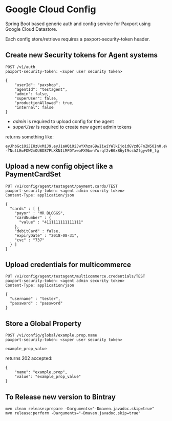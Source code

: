 Google Cloud Config
===================

Spring Boot based generic auth and config service for Paxport using Google Cloud Datastore.

Each config store/retrieve requires a paxport-security-token header.

## Create new Security tokens for Agent systems

    POST /v1/auth
    paxport-security-token: <super user security token>
    
    {
        "userId": "paxshop",
        "agentId": "testagent",
        "admin": false,
        "superUser": false,
        "productionAllowed": true,
        "internal": false
    }

* _admin_ is required to upload config for the agent
* _superUser_ is required to create new agent admin tokens

returns something like:

    eyJhbGciOiJIUzUxMiJ9.eyJ1aWQiOiJwYXhzaG9wIiwiYWlkIjoidGVzdGFnZW50In0.eWWDuOJMqhEUU63GKV--YNutLEwFDW2mOUBD87PLXKN1LMFDYxwoFX9bwnYurqf2vB0xB6yI9sshZfgyv9E_fg


## Upload a new config object like a PaymentCardSet

    PUT /v1/config/agent/testagent/payment.cards/TEST
    paxport-security-token: <agent admin security token>
    Content-Type: application/json   
    
    {
      "cards" : [ {
        "payor" : "MR BLOGGS",
        "cardNumber" : {
          "value" : "4111111111111111"
        },
        "debitCard" : false,
        "expiryDate" : "2018-08-31",
        "cvc" : "737"
      } ]
    }
    
## Upload credentials for multicommerce

    PUT /v1/config/agent/testagent/multicommerce.credentials/TEST
    paxport-security-token: <agent admin security token>
    Content-Type: application/json
    
    {
      "username" : "tester",
      "password" : "password"
    }

## Store a Global Property

    POST /v1/config/global/example.prop.name
    paxport-security-token: <super user security token>
    
    example_prop_value
    
returns 202 accepted:

    {
        "name": "example.prop",
        "value": "example_prop_value"
    }


## To Release new version to Bintray

    mvn clean release:prepare -Darguments="-Dmaven.javadoc.skip=true"
    mvn release:perform -Darguments="-Dmaven.javadoc.skip=true"